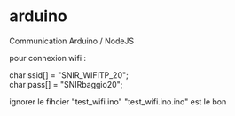 # arduino
Communication Arduino / NodeJS

pour connexion wifi :

char ssid[] = "SNIR_WIFITP_20";        
char pass[] = "SNIRbaggio20";

ignorer le fihcier "test_wifi.ino" "test_wifi.ino.ino" est le bon

